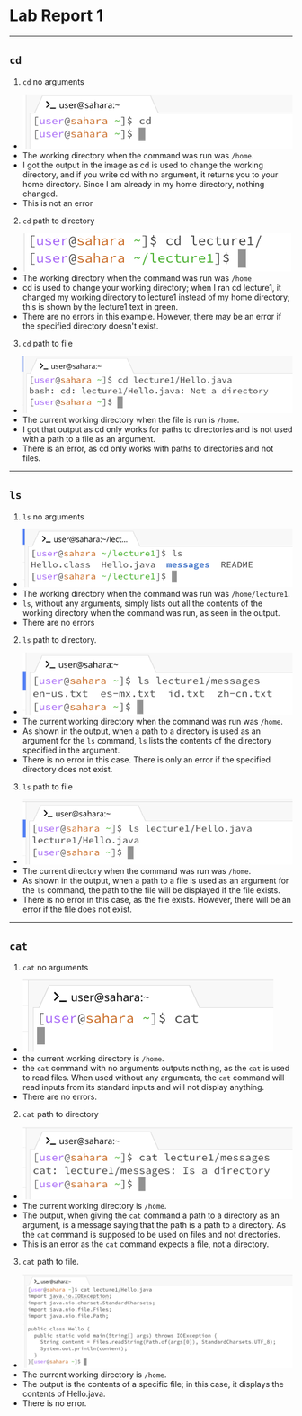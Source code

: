 # Lab Report 1
---
## `cd`
1. `cd` no arguments
* ![Image](cdnothing.png)
* The working directory when the command was run was `/home`.
* I got the output in the image as cd is used to change the working directory, and if you write cd with no argument, it returns you to your home directory. Since I am already in my home directory, nothing changed.
* This is not an error

2. `cd` path to directory
* ![Image](cddirectory.png)
* The working directory when the command was run was `/home`
* cd is used to change your working directory; when I ran cd lecture1, it changed my working directory to lecture1 instead of my home directory; this is shown by the lecture1 text in green.
* There are no errors in this example. However, there may be an error if the specified directory doesn't exist.

3. `cd` path to file
* ![image](cdfileactual.png)
* The current working directory when the file is run is `/home`.
* I got that output as cd only works for paths to directories and is not used with a path to a file as an argument.
* There is an error, as cd only works with paths to directories and not files.

---
## `ls`
1. `ls` no arguments
* ![Image](lsnothing.png)
* The working directory when the command was run was `/home/lecture1`.
* `ls`, without any arguments, simply lists out all the contents of the working directory when the command was run, as seen in the output.
* There are no errors

2. `ls` path to directory.
* ![Image](lsdirectory.png)
* The current working directory when the command was run was `/home`.
* As shown in the output, when a path to a directory is used as an argument for the `ls` command, `ls` lists the contents of the directory specified in the argument.
* There is no error in this case. There is only an error if the specified directory does not exist.

3. `ls` path to file
* ![Image](lsfile.png)
* The current directory when the command was run was `/home`.
* As shown in the output, when a path to a file is used as an argument for the `ls` command, the path to the file will be displayed if the file exists.
* There is no error in this case, as the file exists. However, there will be an error if the file does not exist.

---
## `cat`
1. `cat` no arguments
* ![Image](catnothing.png)
* the current working directory is `/home`.
* the `cat` command with no arguments outputs nothing, as the `cat` is used to read files. When used without any arguments, the `cat` command will read inputs from its standard inputs and will not display anything.
* There are no errors.

2. `cat` path to directory
* ![Image](catdirectory.png)
* The current working directory is `/home`.
* The output, when giving the `cat` command a path to a directory as an argument, is a message saying that the path is a path to a directory. As the `cat` command is supposed to be used on files and not directories.
* This is an error as the `cat` command expects a file, not a directory.

3. `cat` path to file.
* ![Image](catfile.png)
* The current working directory is `/home`.
* The output is the contents of a specific file; in this case, it displays the contents of Hello.java.
* There is no error.
